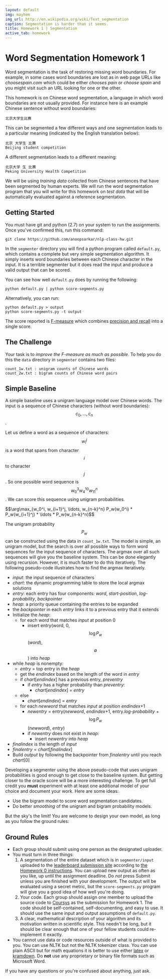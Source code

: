 ```yaml
---
layout: default
img: mayhem
img_url: http://en.wikipedia.org/wiki/Text_segmentation
caption: Segmentation is harder than it seems.
title: Homework 1 | Segmentation
active_tab: homework
---
```


Word Segmentation <span class="text-muted">Homework 1</span>
=============================================================

Word segmentation is the task of restoring missing word
boundaries. For example, in some cases word boundaries
are lost as in web page URLs like _choosespain.com_ which
could be either _chooses pain_ or _choose spain_ and you 
might visit such an URL looking for one or the other.

This homework is on Chinese word segmentation, a language
in which word boundaries are not usually provided. For
instance here is an example Chinese sentence without word
boundaries:

    北京大学生比赛

This can be segmented a few different ways and one segmentation
leads to a particular meaning (indicated by the English translation below):

    北京 大学生 比赛
    Beijing student competition

A different segmentation leads to a different meaning:

    北京大学 生 比赛
    Peking University Health Competition

We will be using _training data_ collected from Chinese
sentences that have been segmented by human experts.
We will run the word segmentation program that you
will write for this homework on _test data_ that will
be automatically evaluated against a reference
segmentation.

Getting Started
---------------

You must have git and python (2.7) on your system to run the assignments.
Once you've confirmed this, run this command:

    git clone https://github.com/anoopsarkar/nlp-class-hw.git

In the `segmenter` directory you will find a python program called
`default.py`, which contains a complete but very simple segmentation algorithm.
It simply inserts word boundaries between each Chinese character in the
input. It is a terrible segmenter but it does read the input and produce
a valid output that can be scored.

You can see how well `default.py` does by running the following:

    python default.py | python score-segments.py

Alternatively, you can run:

    python default.py > output
    python score-segments.py -t output

The score reported is [F-measure](http://en.wikipedia.org/wiki/F1_score) which combines 
[precision and recall](http://en.wikipedia.org/wiki/Precision_and_recall) into a single score.

The Challenge
-------------

Your task is to _improve the F-measure as much as possible_. To help you do
this the `data` directory in `segmenter` contains two files:

    count_1w.txt : unigram counts of Chinese words
    count_2w.txt : bigram counts of Chinese word pairs

## Simple Baseline

A simple baseline uses a unigram language model over Chinese words.
The input is a sequence of Chinese characters (without word
boundaries): $$c_0, \ldots, c_n$$.

Let us define a word as a sequence of characters: $$w_i^j$$ is
a word that spans from character $$i$$ to character $$j$$. So
one possible word sequence is $$w_0^3 w_4^{10} w_{11}^n$$. We
can score this sequence using unigram probabilities.

<p>$$\arg\max_{w_0^i, w_{i+1}^j, \ldots, w_{n-k}^n} P_w(w_0^i) * P_w(w_{i+1}^j) * \ldots * P_w(w_{n-k}^n)$$</p>

The unigram probability $$P_w$$ can be constructed using the
data in `count_1w.txt`. The model is simple, an unigram model,
but the search is over all possible ways to form word sequences
for the input sequence of characters. The argmax over all
such sequences will give you the baseline system. This can be
done elegantly using recursion. However, it is much faster
to do this iteratively. The following pseudo-code illustrates
how to find the argmax iteratively.

* _input_: the input sequence of characters
* _chart_: the dynamic programming table to store the local argmax solutions
* _entry_: each entry has four components: _word_, _start-position_, _log-probability_, _backpointer_
* _heap_: a priority queue containing the entries to be expanded
* the _backpointer_ in each _entry_ links it to a previous entry that it extends
* Initialize the _heap_:
    * for each _word_ that matches _input_ at position 0
        * insert entry(word, 0, $$\log P_w$$(_word_), $$\emptyset$$) into _heap_
* while _heap_ is nonempty:
    * _entry_ = top entry in the _heap_
    * get the _endindex_ based on the length of the word in _entry_
    * if _chart_[_endindex_] has a previous entry, _preventry_
        * if _entry_ has a higher probability than _preventry_:
            * _chart_[_endindex_] = _entry_
    * else 
        * _chart_[_endindex_] = _entry_
    * for each _newword_ that matches _input_ at position _endindex_+1
        * _newentry_ = entry(_newword_, _endindex_+1, entry._log-probability_ + $$\log P_w$$(_newword_), _entry_)
        * if _newentry_ does not exist in _heap_:
            * insert _newentry_ into _heap_
* _finalindex_ is the length of _input_
* _finalentry_ = _chart_[_finalindex_] 
* Build _output_ by following the backpointer from _finalentry_ until you reach _chart_[0]

Developing a segmenter using the above pseudo-code that uses unigram probabilities is
good enough to get close to the baseline system. But getting closer to the oracle
score will be a more interesting challenge. To get full credit you
**must** experiment with at least one additional model of your
choice and document your work. Here are some ideas:

* Use the bigram model to score word segmentation candidates.
* Do better _smoothing_ of the unigram and bigram probability models.

But the sky's the limit! You are welcome to design your own model, as long 
as you follow the ground rules:

Ground Rules
------------

* Each group should submit using one person as the designated uploader.
* You must turn in three things:
  1. A segmentation of the entire dataset which is in `segmenter/input` uploaded to the [leaderboard submission site](http://sfu-nlp-class.appspot.com) according to <a href="hw0.html">the Homework 0 instructions</a>. You can upload new output as often
     as you like, up until the assignment deadline. Do _not_ press Submit unless you are finished with your development. 
The output will be evaluated using a secret metric, but the `score-segments.py` program will give you a good
     idea of how well you're doing.
  1. Your code. Each group should assign one member to upload the source code to [Coursys](https://courses.cs.sfu.ca) as the submission for Homework 1. The code should be self-contained, self-documenting, and easy to use. It should use the same input and output assumptions of `default.py`.
  1. A clear, mathematical description of your algorithm and its motivation
     written in scientific style. This needn't be long, but it should be
     clear enough that one of your fellow students could re-implement it 
     exactly. 
* You cannot use data or code resources outside of what is provided
to you. You can use NLTK but not the NLTK tokenizer class. You can
use plain ASCII but for math equations it is better to use either
[latex](http://www.latex-project.org/) or [kramdown](https://github.com/gettalong/kramdown).
Do __not__ use any proprietary or binary file formats such as Microsoft Word.

If you have any questions or you're confused about anything, just ask.

